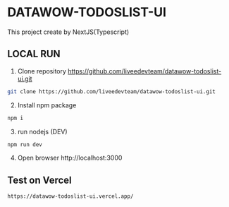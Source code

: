 # DATAWOW-TODOSLIST-UI

This project create by NextJS(Typescript)

## LOCAL RUN
1. Clone repository https://github.com/liveedevteam/datawow-todoslist-ui.git
```bash
git clone https://github.com/liveedevteam/datawow-todoslist-ui.git
```
2. Install npm package
```bash
npm i
```
3. run nodejs (DEV)
```bash
npm run dev
```
4. Open browser http://localhost:3000

## Test on Vercel
```bash
https://datawow-todoslist-ui.vercel.app/
```